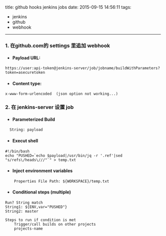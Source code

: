 title: github hooks jenkins jobs
date: 2015-09-15 14:56:11
tags:
 - jenkins
 - github
 - webhook
---

### 1. 在github.com的 settings 里追加 webhook

- #### Payload URL: 
```
https://user:api-token@jenkins-server/job/jobname/buildWithParameters?token=asecuretoken
```
- #### Content type:
```
x-www-form-urlencoded  (json option not working...)
```

### 2. 在 jenkins-server 设置 job 

- #### Parameterized Build
```
  String: payload
```
- #### Execut shell
```
#!/bin/bash
echo "PUSHED=`echo $payload|/usr/bin/jq -r '.ref'|sed "s/refs\/heads\///"`" > temp.txt
```


- #### Inject environment variables
```
 	Properties File Path: ${WORKSPACE}/temp.txt
```

- #### Conditional steps (multiple)
```
Run? String match
String1: ${ENV,var="PUSHED"}
String2: master

Steps to run if condition is met
    Trigger/call builds on other projects
    projects-name
```